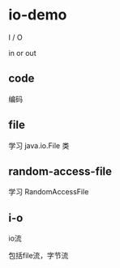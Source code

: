 # io-demo

I / O

in or out

## code

编码

## file

学习 java.io.File 类

## random-access-file

学习 RandomAccessFile

## i-o

io流

包括file流，字节流